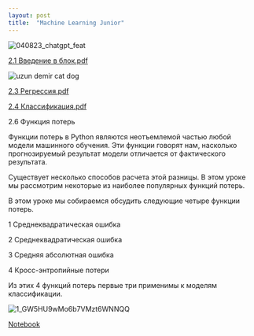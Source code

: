 ```yaml
---
layout: post
title:  "Machine Learning Junior"
---
```


![040823_chatgpt_feat](https://github.com/UzunDemir/uzundemir.github.io/assets/94790150/9edc3941-e5a0-4ee9-a791-0d68b3048b1d)

[2.1 Введение в блок.pdf](https://github.com/UzunDemir/uzundemir.github.io/files/11489884/2.1.pdf)

![uzun demir cat dog](https://github.com/UzunDemir/uzundemir.github.io/assets/94790150/ac57276c-0b8a-4cb0-b80e-ff813105a33d)

[2.3 Регрессия.pdf](https://github.com/UzunDemir/uzundemir.github.io/files/11490041/2.3.pdf)

[2.4 Классификация.pdf](https://github.com/UzunDemir/uzundemir.github.io/files/11490439/2.4.pdf)

2.6 Функция потерь

Функции потерь в Python являются неотъемлемой частью любой модели машинного обучения. Эти функции говорят нам, насколько прогнозируемый результат модели отличается от фактического результата.

Существует несколько способов расчета этой разницы. В этом уроке мы рассмотрим некоторые из наиболее популярных функций потерь.

В этом уроке мы собираемся обсудить следующие четыре функции потерь.

1 Среднеквадратическая ошибка

2 Среднеквадратическая ошибка

3 Средняя абсолютная ошибка

4 Кросс-энтропийные потери

Из этих 4 функций потерь первые три применимы к моделям классификации.

![1_GW5HU9wMo6b7VMzt6WNNQQ](https://github.com/UzunDemir/uzundemir.github.io/assets/94790150/5d10165e-a9e3-49b1-8642-98e1f852535b)

[Notebook](https://github.com/UzunDemir/uzundemir.github.io/blob/master/other_files/2.6%20%D0%A4%D1%83%D0%BD%D0%BA%D1%86%D0%B8%D1%8F%20%D0%BF%D0%BE%D1%82%D0%B5%D1%80%D1%8C.ipynb)
